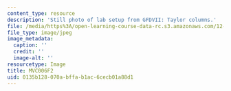 ```yaml
---
content_type: resource
description: 'Still photo of lab setup from GFDVII: Taylor columns.'
file: /media/https%3A/open-learning-course-data-rc.s3.amazonaws.com/12-003-atmosphere-ocean-and-climate-dynamics-fall-2008/0135b128070abffab1ac6cecb01a88d1_MVC006F2.jpg
file_type: image/jpeg
image_metadata:
  caption: ''
  credit: ''
  image-alt: ''
resourcetype: Image
title: MVC006F2
uid: 0135b128-070a-bffa-b1ac-6cecb01a88d1
---
```

